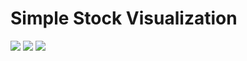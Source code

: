 # Simple Stock Visualization 

![](https://github.com/from-iqwerty-import-IQ/Learning_python_by_projects/blob/main/Learning%20Streamlit%20by%20projects%20/Stock%20Viualization%20/img/PREVIEW.gif)
![](https://github.com/from-iqwerty-import-IQ/Learning_python_by_projects/blob/main/Learning%20Streamlit%20by%20projects%20/Stock%20Viualization%20/img/mockuuups-young-man-working-on-the-macbook-pro-mockup.jpeg)
![](https://github.com/from-iqwerty-import-IQ/Learning_python_by_projects/blob/main/Learning%20Streamlit%20by%20projects%20/Stock%20Viualization%20/img/mockuuups-ipad-pro-mockup-isometric-left.png)